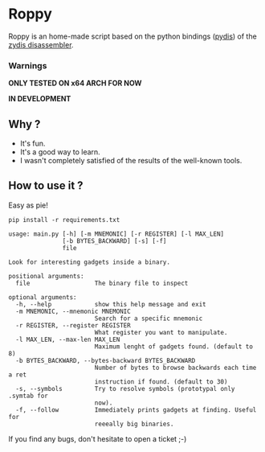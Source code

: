 # Roppy

Roppy is an home-made script based on the python bindings ([pydis](https://github.com/novogen/pydis)) of the [zydis disassembler](https://github.com/zyantific/zydis).

### Warnings

**ONLY TESTED ON x64 ARCH FOR NOW**

**IN DEVELOPMENT**

## Why ?

- It's fun.
- It's a good way to learn.
- I wasn't completely satisfied of the results of the well-known tools.


## How to use it ?

Easy as pie!


```
pip install -r requirements.txt
```

```
usage: main.py [-h] [-m MNEMONIC] [-r REGISTER] [-l MAX_LEN]
               [-b BYTES_BACKWARD] [-s] [-f]
               file

Look for interesting gadgets inside a binary.

positional arguments:
  file                  The binary file to inspect

optional arguments:
  -h, --help            show this help message and exit
  -m MNEMONIC, --mnemonic MNEMONIC
                        Search for a specific mnemonic
  -r REGISTER, --register REGISTER
                        What register you want to manipulate.
  -l MAX_LEN, --max-len MAX_LEN
                        Maximum lenght of gadgets found. (default to 8)
  -b BYTES_BACKWARD, --bytes-backward BYTES_BACKWARD
                        Number of bytes to browse backwards each time a ret
                        instruction if found. (default to 30)
  -s, --symbols         Try to resolve symbols (prototypal only .symtab for
                        now).
  -f, --follow          Immediately prints gadgets at finding. Useful for
                        reeeally big binaries.
```


If you find any bugs, don't hesitate to open a ticket ;-)


